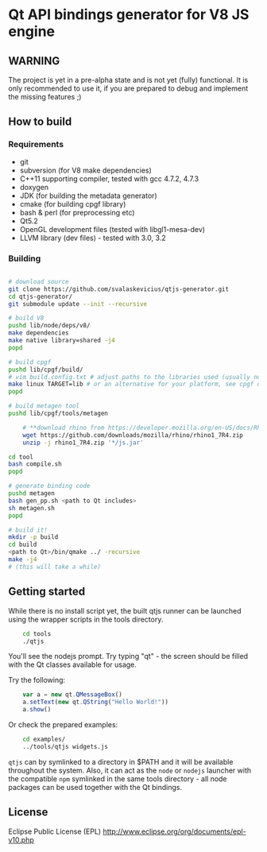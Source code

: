 Qt API bindings generator for V8 JS engine
==========================================

WARNING
-------

The project is yet in a pre-alpha state and is not yet (fully) functional.
It is only recommended to use it, if you are prepared to debug and implement the missing features ;)

How to build
------------

### Requirements

* git
* subversion (for V8 make dependencies)
* C++11 supporting compiler, tested with gcc 4.7.2, 4.7.3
* doxygen
* JDK (for building the metadata generator)
* cmake (for building cpgf library)
* bash & perl (for preprocessing etc)
* Qt5.2
* OpenGL development files (tested with libgl1-mesa-dev)
* LLVM library (dev files) - tested with 3.0, 3.2

### Building

~~~~~bash

# download source
git clone https://github.com/svalaskevicius/qtjs-generator.git
cd qtjs-generator/
git submodule update --init --recursive

# build V8
pushd lib/node/deps/v8/
make dependencies
make native library=shared -j4
popd

# build cpgf
pushd lib/cpgf/build/
# vim build.config.txt # adjust paths to the libraries used (usually no changes required)
make linux TARGET=lib # or an alternative for your platform, see cpgf documentation
popd

# build metagen tool 
pushd lib/cpgf/tools/metagen

    # **download rhino from https://developer.mozilla.org/en-US/docs/Rhino/Download_Rhino and put js.jar here**
    wget https://github.com/downloads/mozilla/rhino/rhino1_7R4.zip
    unzip -j rhino1_7R4.zip '*/js.jar'

cd tool
bash compile.sh
popd

# generate binding code
pushd metagen
bash gen_pp.sh <path to Qt includes>
sh metagen.sh
popd

# build it!
mkdir -p build
cd build
<path to Qt>/bin/qmake ../ -recursive
make -j4
# (this will take a while)
~~~~~

Getting started
---------------

While there is no install script yet, the built qtjs runner can be launched using
the wrapper scripts in the tools directory.

~~~~bash
    cd tools
    ./qtjs
~~~~~~~~

You'll see the nodejs prompt. Try typing "qt<Enter>" -
the screen should be filled with the Qt classes available
for usage.

Try the following:
~~~~~js
    var a = new qt.QMessageBox()
    a.setText(new qt.QString("Hello World!"))
    a.show()
~~~~~~~

Or check the prepared examples:
~~~~~~~bash
    cd examples/
    ../tools/qtjs widgets.js
~~~~~~~~~~~

`qtjs` can by symlinked to a directory in $PATH and it will be available throughout the system.
Also, it can act as the `node` or `nodejs` launcher with the compatible `npm` symlinked in the same
tools directory - all node packages can be used together with the Qt bindings.

License
-------

Eclipse Public License (EPL) http://www.eclipse.org/org/documents/epl-v10.php

